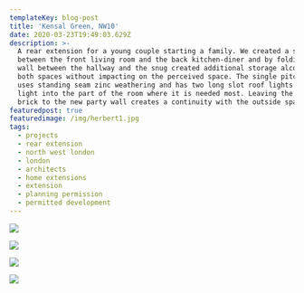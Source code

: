 ```yaml
---
templateKey: blog-post
title: 'Kensal Green, NW10'
date: 2020-03-23T19:49:03.629Z
description: >-
  A rear extension for a young couple starting a family. We created a snug space
  between the front living room and the back kitchen-diner and by folding the
  wall between the hallway and the snug created additional storage alcoves for
  both spaces without impacting on the perceived space. The single pitched roof
  uses standing seam zinc weathering and has two long slot roof lights to bring
  light into the part of the room where it is needed most. Leaving the exposed
  brick to the new party wall creates a continuity with the outside space.
featuredpost: true
featuredimage: /img/herbert1.jpg
tags:
  - projects
  - rear extension
  - north west london
  - london
  - architects
  - home extensions
  - extension
  - planning permission
  - permitted development
---
```

![](/img/herbert1.jpg)

![](/img/herbert2.jpg)

![](/img/herbert3.jpg)

![](/img/herbert-4.jpg)
